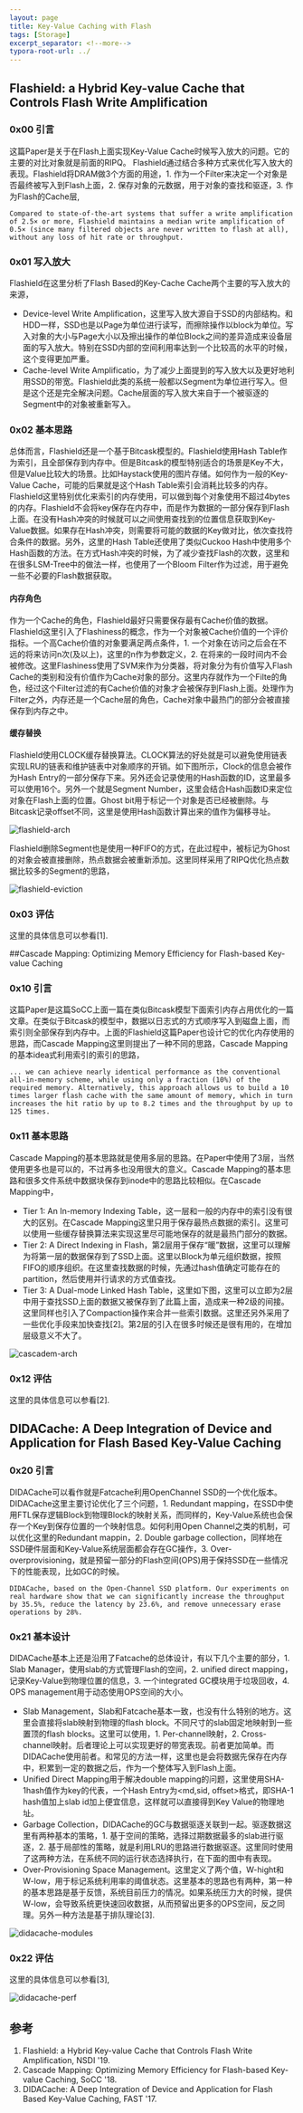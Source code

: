 ```yaml
---
layout: page
title: Key-Value Caching with Flash
tags: [Storage]
excerpt_separator: <!--more-->
typora-root-url: ../
---
```


## Flashield: a Hybrid Key-value Cache that Controls Flash Write Amplification

### 0x00 引言

  这篇Paper是关于在Flash上面实现Key-Value Cache时候写入放大的问题。它的主要的对比对象就是前面的RIPQ。 Flashield通过结合多种方式来优化写入放大的表现。Flashield将DRAM做3个方面的用途，1. 作为一个Filter来决定一个对象是否最终被写入到Flash上面，2. 保存对象的元数据，用于对象的查找和驱逐，3. 作为Flash的Cache层,

```
Compared to state-of-the-art systems that suffer a write amplification of 2.5× or more, Flashield maintains a median write amplification of 0.5× (since many filtered objects are never written to flash at all), without any loss of hit rate or throughput.
```

### 0x01 写入放大

  Flashield在这里分析了Flash Based的Key-Cache Cache两个主要的写入放大的来源，

* Device-level Write Amplification，这里写入放大源自于SSD的内部结构。和HDD一样，SSD也是以Page为单位进行读写，而擦除操作以block为单位。写入对象的大小与Page大小以及擦出操作的单位Block之间的差异造成来设备层面的写入放大。特别在SSD内部的空间利用率达到一个比较高的水平的时候，这个变得更加严重。
* Cache-level Write Amplificatio，为了减少上面提到的写入放大以及更好地利用SSD的带宽。Flashield此类的系统一般都以Segment为单位进行写入。但是这个还是完全解决问题。Cache层面的写入放大来自于一个被驱逐的Segment中的对象被重新写入。

### 0x02 基本思路

  总体而言，Flashield还是一个基于Bitcask模型的。Flashield使用Hash Table作为索引，且全部保存到内存中。但是Bitcask的模型特别适合的场景是Key不大，但是Value比较大的场景。比如Haystack使用的图片存储。如何作为一般的Key-Value Cache，可能的后果就是这个Hash Table索引会消耗比较多的内存。Flashield这里特别优化来索引的内存使用，可以做到每个对象使用不超过4bytes的内存。Flashield不会将key保存在内存中，而是作为数据的一部分保存到Flash上面。在没有Hash冲突的时候就可以之间使用查找到的位置信息获取到Key-Value数据。如果存在Hash冲突，则需要将可能的数据的Key做对比，依次查找符合条件的数据。另外，这里的Hash Table还使用了类似Cuckoo Hash中使用多个Hash函数的方法。在方式Hash冲突的时候，为了减少查找Flash的次数，这里和在很多LSM-Tree中的做法一样，也使用了一个Bloom Filter作为过滤，用于避免一些不必要的Flash数据获取。

#### 内存角色

  作为一个Cache的角色，Flashield最好只需要保存最有Cache价值的数据。Flashield这里引入了Flashiness的概念，作为一个对象被Cache价值的一个评价指标。一个高Cache价值的对象要满足两点条件，1. 一个对象在访问之后会在不远的将来访问n次(及以上)，这里的n作为参数定义，2. 在将来的一段时间内不会被修改。这里Flashiness使用了SVM来作为分类器，将对象分为有价值写入Flash Cache的类别和没有价值作为Cache对象的部分。这里内存就作为一个Filte的角色，经过这个Filter过滤的有Cache价值的对象才会被保存到Flash上面。处理作为Filter之外，内存还是一个Cache层的角色，Cache对象中最热门的部分会被直接保存到内存之中。

#### 缓存替换

  Flashield使用CLOCK缓存替换算法。CLOCK算法的好处就是可以避免使用链表实现LRU的链表和维护链表中对象顺序的开销。如下图所示，Clock的信息会被作为Hash Entry的一部分保存下来。另外还会记录使用的Hash函数的ID，这里最多可以使用16个。另外一个就是Segment Number，这里会结合Hash函数ID来定位对象在Flash上面的位置。Ghost bit用于标记一个对象是否已经被删除。与Bitcask记录offset不同，这里是使用Hash函数计算出来的值作为偏移寻址。

![flashield-arch](/assets/images/flashield-arch.png)

  Flashield删除Segment也是使用一种FIFO的方式，在此过程中，被标记为Ghost的对象会被直接删除，热点数据会被重新添加。这里同样采用了RIPQ优化热点数据比较多的Segment的思路，

![flashield-eviction](/assets/images/flashield-eviction.png)

### 0x03 评估

  这里的具体信息可以参看[1].

##Cascade Mapping: Optimizing Memory Efficiency for Flash-based Key-value Caching

### 0x10 引言

   这篇Paper是这篇SoCC上面一篇在类似Bitcask模型下面索引内存占用优化的一篇文章。在类似于Bitcask的模型中，数据以日志式的方式顺序写入到磁盘上面，而索引则全部保存到内存中。上面的Flashield这篇Paper也设计它的优化内存使用的思路，而Cascade Mapping这里则提出了一种不同的思路，Cascade Mapping的基本idea式利用索引的索引的思路，

```
... we can achieve nearly identical performance as the conventional all-in-memory scheme, while using only a fraction (10%) of the required memory. Alternatively, this approach allows us to build a 10 times larger flash cache with the same amount of memory, which in turn increases the hit ratio by up to 8.2 times and the throughput by up to 125 times.
```

### 0x11 基本思路

  Cascade Mapping的基本思路就是使用多层的思路。在Paper中使用了3层，当然使用更多也是可以的，不过再多也没用很大的意义。Cascade Mapping的基本思路和很多文件系统中数据块保存到inode中的思路比较相似。在Cascade Mapping中，

* Tier 1: An In-memory Indexing Table，这一层和一般的内存中的索引没有很大的区别。在Cascade Mapping这里只用于保存最热点数据的索引。这里可以使用一些缓存替换算法来实现这里尽可能地保存的就是最热门部分的数据。
* Tier 2: A Direct Indexing in Flash，第2层用于保存“暖”数据，这里可以理解为将第一层的数据保存到了SSD上面。这里以Block为单元组织数据，按照FIFO的顺序组织。在这里查找数据的时候，先通过hash值确定可能存在的partition，然后使用并行请求的方式值查找。
* Tier 3: A Dual-mode Linked Hash Table，这里如下图，这里可以立即为2层中用于查找SSD上面的数据又被保存到了此篇上面，造成来一种2级的间接。这里同样也引入了Compaction操作来合并一些索引数据。这里还另外采用了一些优化手段来加快查找[2]。第2层的引入在很多时候还是很有用的，在增加层级意义不大了。

![cascadem-arch](/assets/images/cascadem-arch.png)

### 0x12 评估

 这里的具体信息可以参看[2].

## DIDACache: A Deep Integration of Device and Application for Flash Based Key-Value Caching

### 0x20 引言

  DIDACache可以看作就是Fatcache利用OpenChannel SSD的一个优化版本。DIDACache这里主要讨论优化了三个问题，1. Redundant mapping，在SSD中使用FTL保存逻辑Block到物理Block的映射关系，而同样的，Key-Value系统也会保存一个Key到保存位置的一个映射信息。如何利用Open Channel之类的机制，可以优化这里的Redundant mappin，2.  Double garbage collection，同样地在SSD硬件层面和Key-Value系统层面都会存在GC操作，3. Over-overprovisioning，就是预留一部分的Flash空间(OPS)用于保持SSD在一些情况下的性能表现，比如GC的时候。

```
DIDACache, based on the Open-Channel SSD platform. Our experiments on real hardware show that we can significantly increase the throughput by 35.5%, reduce the latency by 23.6%, and remove unnecessary erase operations by 28%.
```

### 0x21 基本设计

  DIDACache基本上还是沿用了Fatcache的总体设计，有以下几个主要的部分，1. Slab Manager，使用slab的方式管理Flash的空间，2. unified direct mapping，记录Key-Value到物理位置的信息，3. 一个integrated GC模块用于垃圾回收，4. OPS management用于动态使用OPS空间的大小。

* Slab Management，Slab和Fatcache基本一致，也没有什么特别的地方。这里会直接将slab映射到物理的flash block。不同尺寸的slab固定地映射到一些置顶的flash blocks。这里可以使用，1. Per-channel映射，2. Cross-
  channel映射。后者理论上可以实现更好的带宽表现。前者更加简单。而DIDACache使用前者。和常见的方法一样，这里也是会将数据先保存在内存中，积累到一定的数据之后，作为一个整体写入到Flash上面。
* Unified Direct Mapping用于解决double mapping的问题，这里使用SHA-1hash值作为key的代表，一个Hash Entry为<md,sid, offset>格式，即SHA-1 hash值加上slab id加上便宜信息，这样就可以直接得到Key Value的物理地址。
* Garbage Collection，DIDACache的GC与数据驱逐关联到一起。驱逐数据这里有两种基本的策略，1. 基于空间的策略，选择过期数据最多的slab进行驱逐，2. 基于局部性的策略，就是利用LRU的思路进行数据驱逐。这里同时使用了这两种方法，在系统不同的运行状态选择执行，在下面的图中有表现。
* Over-Provisioning Space Management。这里定义了两个值，W-hight和W-low，用于标记系统利用率的阈值状态。这里基本的思路也有两种，第一种的基本思路是基于反馈，系统目前压力的情况。如果系统压力大的时候，提供W-low，会导致系统更快速回收数据，从而预留出更多的OPS空间，反之同理。另外一种方法是基于排队理论[3].

![didacache-modules](/assets/images/didacache-modules.png)

### 0x22 评估

 这里的具体信息可以参看[3],

![didacache-perf](/assets/images/didacache-perf.png)

## 参考

1. Flashield: a Hybrid Key-value Cache that Controls Flash Write Amplification, NSDI '19.
2. Cascade Mapping: Optimizing Memory Efficiency for Flash-based Key-value Caching, SoCC '18.
3. DIDACache: A Deep Integration of Device and Application for Flash Based Key-Value Caching, FAST '17.

